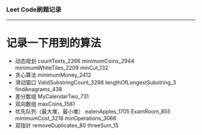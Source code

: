 ### Leet Code刷题记录
---
# 记录一下用到的算法
- 动态规划
      countTexts_2266
      minimumCoins_2944
      minimumWhiteTiles_2209
      minCut_132
- 贪心算法
      minimumMoney_2412
- 滑动窗口
      ValidSubstringCount_3298
      lengthOfLongestSubstring_3
      findAnagrams_438
- 差分数组
      MyCalendarTwo_731
- 双向数组
      maxCoins_1561
- 优先队列（最大堆，最小堆）
      eatenApples_1705
      ExamRoom_855
      minimumCost_3218
      minOperations_3066
- 双指针
      removeDuplicates_80 threeSum_15
